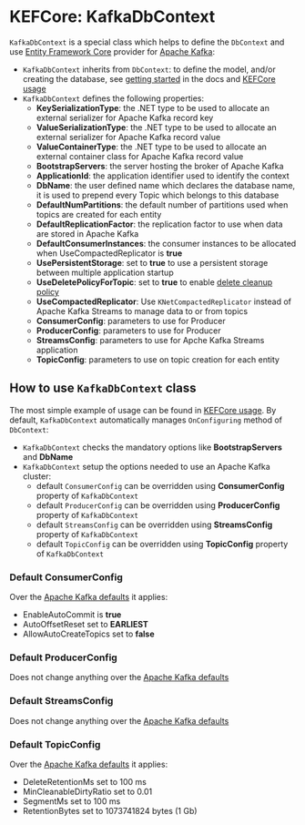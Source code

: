 # KEFCore: KafkaDbContext

`KafkaDbContext` is a special class which helps to define the `DbContext` and use [Entity Framework Core](https://learn.microsoft.com/it-it/ef/core/) provider for [Apache Kafka](https://kafka.apache.org/):
- `KafkaDbContext` inherits from `DbContext`: to define the model, and/or creating the database, see [getting started](https://docs.microsoft.com/ef/core/get-started/) in the docs and [KEFCore usage](usage.md)
- `KafkaDbContext` defines the following properties:
  - **KeySerializationType**: the .NET type to be used to allocate an external serializer for Apache Kafka record key
  - **ValueSerializationType**: the .NET type to be used to allocate an external serializer for Apache Kafka record value
  - **ValueContainerType**: the .NET type to be used to allocate an external container class for Apache Kafka record value
  - **BootstrapServers**: the server hosting the broker of Apache Kafka
  - **ApplicationId**: the application identifier used to identify the context
  - **DbName**: the user defined name which declares the database name, it is used to prepend every Topic which belongs to this database
  - **DefaultNumPartitions**: the default number of partitions used when topics are created for each entity
  - **DefaultReplicationFactor**: the replication factor to use when data are stored in Apache Kafka
  - **DefaultConsumerInstances**: the consumer instances to be allocated when UseCompactedReplicator is **true**
  - **UsePersistentStorage**: set to **true** to use a persistent storage between multiple application startup
  - **UseDeletePolicyForTopic**: set to **true** to enable [delete cleanup policy](https://kafka.apache.org/documentation/#topicconfigs_cleanup.policy)
  - **UseCompactedReplicator**: Use `KNetCompactedReplicator` instead of Apache Kafka Streams to manage data to or from topics
  - **ConsumerConfig**: parameters to use for Producer
  - **ProducerConfig**: parameters to use for Producer
  - **StreamsConfig**: parameters to use for Apche Kafka Streams application
  - **TopicConfig**: parameters to use on topic creation for each entity

## How to use `KafkaDbContext` class

The most simple example of usage can be found in [KEFCore usage](usage.md). By default, `KafkaDbContext` automatically manages `OnConfiguring` method of `DbContext`:
- `KafkaDbContext` checks the mandatory options like **BootstrapServers** and **DbName**
- `KafkaDbContext` setup the options needed to use an Apache Kafka cluster:
  - default `ConsumerConfig` can be overridden using **ConsumerConfig** property of `KafkaDbContext`
  - default `ProducerConfig` can be overridden using **ProducerConfig** property of `KafkaDbContext`
  - default `StreamsConfig` can be overridden using **StreamsConfig** property of `KafkaDbContext`
  - default `TopicConfig` can be overridden using **TopicConfig** property of `KafkaDbContext`

### Default **ConsumerConfig**

Over the [Apache Kafka defaults](https://kafka.apache.org/documentation/#consumerconfigs) it applies:

- EnableAutoCommit is **true**
- AutoOffsetReset set to **EARLIEST**
- AllowAutoCreateTopics set to **false**

### Default **ProducerConfig**

Does not change anything over the [Apache Kafka defaults](https://kafka.apache.org/documentation/#producerconfigs)

### Default **StreamsConfig**

Does not change anything over the [Apache Kafka defaults](https://kafka.apache.org/documentation/#streamsconfigs)

### Default **TopicConfig**

Over the [Apache Kafka defaults](https://kafka.apache.org/documentation/#topicconfigs) it applies:

- DeleteRetentionMs set to 100 ms
- MinCleanableDirtyRatio set to 0.01
- SegmentMs set to 100 ms
- RetentionBytes set to 1073741824 bytes (1 Gb)
